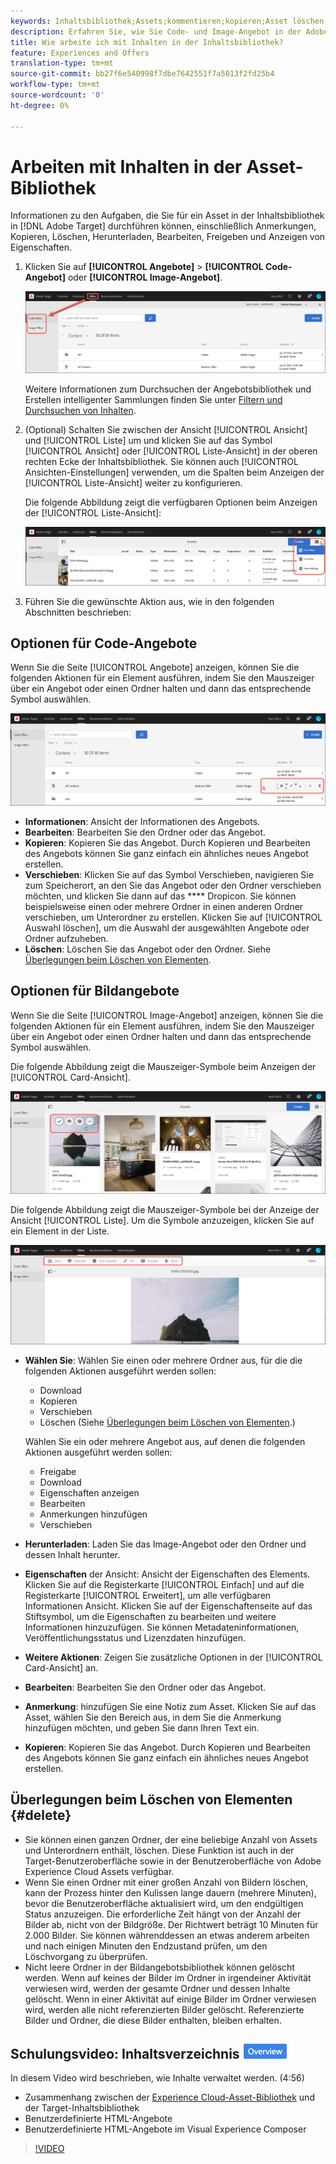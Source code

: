 ```yaml
---
keywords: Inhaltsbibliothek;Assets;kommentieren;kopieren;Asset löschen;Asset herunterladen;Inhalt bearbeiten;Karte freigeben;Inhaltseigenschaften anzeigen
description: Erfahren Sie, wie Sie Code- und Image-Angebot in der Adobe Target Angebots-Bibliothek verwalten. Erfahren Sie, wie Sie die Details eines Angebots Ansicht und Angebote bearbeiten, kopieren, verschieben oder löschen.
title: Wie arbeite ich mit Inhalten in der Inhaltsbibliothek?
feature: Experiences and Offers
translation-type: tm+mt
source-git-commit: bb27f6e540998f7dbe7642551f7a5013f2fd25b4
workflow-type: tm+mt
source-wordcount: '0'
ht-degree: 0%

---
```



# Arbeiten mit Inhalten in der Asset-Bibliothek

Informationen zu den Aufgaben, die Sie für ein Asset in der Inhaltsbibliothek in [!DNL Adobe Target] durchführen können, einschließlich Anmerkungen, Kopieren, Löschen, Herunterladen, Bearbeiten, Freigeben und Anzeigen von Eigenschaften.

1. Klicken Sie auf **[!UICONTROL Angebote]** > **[!UICONTROL Code-Angebot]** oder **[!UICONTROL Image-Angebot]**.

   ![Registerkarten &quot;Code-Angebote&quot;und &quot;Angebote&quot;](/help/c-experiences/c-manage-content/assets/offers-both.png)

   Weitere Informationen zum Durchsuchen der Angebotsbibliothek und Erstellen intelligenter Sammlungen finden Sie unter [Filtern und Durchsuchen von Inhalten](/help/c-experiences/c-manage-content/filter-and-search-content.md#concept_3B59B8F025BF4CEA82ECC5199D365276).

1. (Optional) Schalten Sie zwischen der Ansicht [!UICONTROL Ansicht] und [!UICONTROL Liste] um und klicken Sie auf das Symbol [!UICONTROL Ansicht] oder [!UICONTROL Liste-Ansicht] in der oberen rechten Ecke der Inhaltsbibliothek. Sie können auch [!UICONTROL Ansichten-Einstellungen] verwenden, um die Spalten beim Anzeigen der [!UICONTROL Liste-Ansicht] weiter zu konfigurieren.

   Die folgende Abbildung zeigt die verfügbaren Optionen beim Anzeigen der [!UICONTROL Liste-Ansicht]:

   ![Optionen für die Ansicht der Liste](/help/c-experiences/c-manage-content/assets/view-settings-options.png)

1. Führen Sie die gewünschte Aktion aus, wie in den folgenden Abschnitten beschrieben:

## Optionen für Code-Angebote

Wenn Sie die Seite [!UICONTROL Angebote] anzeigen, können Sie die folgenden Aktionen für ein Element ausführen, indem Sie den Mauszeiger über ein Angebot oder einen Ordner halten und dann das entsprechende Symbol auswählen.

![Mauszeiger-Symbole auf der Registerkarte &quot;Code-Angebot&quot;](/help/c-experiences/c-manage-content/assets/code-offers-hover-icons.png)

* **Informationen**: Ansicht der Informationen des Angebots.
* **Bearbeiten**: Bearbeiten Sie den Ordner oder das Angebot.
* **Kopieren**: Kopieren Sie das Angebot. Durch Kopieren und Bearbeiten des Angebots können Sie ganz einfach ein ähnliches neues Angebot erstellen.
* **Verschieben**: Klicken Sie auf das Symbol Verschieben, navigieren Sie zum Speicherort, an den Sie das Angebot oder den Ordner verschieben möchten, und klicken Sie dann auf das  **** Dropicon. Sie können beispielsweise einen oder mehrere Ordner in einen anderen Ordner verschieben, um Unterordner zu erstellen. Klicken Sie auf [!UICONTROL Auswahl löschen], um die Auswahl der ausgewählten Angebote oder Ordner aufzuheben.
* **Löschen**: Löschen Sie das Angebot oder den Ordner. Siehe [Überlegungen beim Löschen von Elementen](#delete).

## Optionen für Bildangebote

Wenn Sie die Seite [!UICONTROL Image-Angebot] anzeigen, können Sie die folgenden Aktionen für ein Element ausführen, indem Sie den Mauszeiger über ein Angebot oder einen Ordner halten und dann das entsprechende Symbol auswählen.

Die folgende Abbildung zeigt die Mauszeiger-Symbole beim Anzeigen der [!UICONTROL Card-Ansicht].

![Mauszeiger-Symbole auf der Registerkarte &quot;Angebote&quot;in der Ansicht &quot;Karte&quot;](/help/c-experiences/c-manage-content/assets/image-offers-hover-icons.png)

Die folgende Abbildung zeigt die Mauszeiger-Symbole bei der Anzeige der Ansicht [!UICONTROL Liste]. Um die Symbole anzuzeigen, klicken Sie auf ein Element in der Liste.

![Mauszeiger-Symbole auf der Registerkarte &quot;Angebote&quot;in der Ansicht &quot;Liste&quot;](/help/c-experiences/c-manage-content/assets/list-view-hover.png)

* **Wählen Sie**: Wählen Sie einen oder mehrere Ordner aus, für die die folgenden Aktionen ausgeführt werden sollen:

   * Download
   * Kopieren
   * Verschieben
   * Löschen (Siehe [Überlegungen beim Löschen von Elementen](#delete).)

   Wählen Sie ein oder mehrere Angebot aus, auf denen die folgenden Aktionen ausgeführt werden sollen:

   * Freigabe
   * Download 
   * Eigenschaften anzeigen
   * Bearbeiten 
   * Anmerkungen hinzufügen
   * Verschieben 


* **Herunterladen**: Laden Sie das Image-Angebot oder den Ordner und dessen Inhalt herunter.
* **Eigenschaften** der Ansicht: Ansicht der Eigenschaften des Elements. Klicken Sie auf die Registerkarte [!UICONTROL Einfach] und auf die Registerkarte [!UICONTROL Erweitert], um alle verfügbaren Informationen Ansicht. Klicken Sie auf der Eigenschaftenseite auf das Stiftsymbol, um die Eigenschaften zu bearbeiten und weitere Informationen hinzuzufügen. Sie können Metadateninformationen, Veröffentlichungsstatus und Lizenzdaten hinzufügen.
* **Weitere Aktionen**: Zeigen Sie zusätzliche Optionen in der  [!UICONTROL Card-Ansicht] an.
* **Bearbeiten**: Bearbeiten Sie den Ordner oder das Angebot.
* **Anmerkung**: hinzufügen Sie eine Notiz zum Asset. Klicken Sie auf das Asset, wählen Sie den Bereich aus, in dem Sie die Anmerkung hinzufügen möchten, und geben Sie dann Ihren Text ein.
* **Kopieren**: Kopieren Sie das Angebot. Durch Kopieren und Bearbeiten des Angebots können Sie ganz einfach ein ähnliches neues Angebot erstellen.

## Überlegungen beim Löschen von Elementen {#delete}

* Sie können einen ganzen Ordner, der eine beliebige Anzahl von Assets und Unterordnern enthält, löschen. Diese Funktion ist auch in der Target-Benutzeroberfläche sowie in der Benutzeroberfläche von Adobe Experience Cloud Assets verfügbar.
* Wenn Sie einen Ordner mit einer großen Anzahl von Bildern löschen, kann der Prozess hinter den Kulissen lange dauern (mehrere Minuten), bevor die Benutzeroberfläche aktualisiert wird, um den endgültigen Status anzuzeigen. Die erforderliche Zeit hängt von der Anzahl der Bilder ab, nicht von der Bildgröße. Der Richtwert beträgt 10 Minuten für 2.000 Bilder. Sie können währenddessen an etwas anderem arbeiten und nach einigen Minuten den Endzustand prüfen, um den Löschvorgang zu überprüfen.
* Nicht leere Ordner in der Bildangebotsbibliothek können gelöscht werden. Wenn auf keines der Bilder im Ordner in irgendeiner Aktivität verwiesen wird, werden der gesamte Ordner und dessen Inhalte gelöscht. Wenn in einer Aktivität auf einige Bilder im Ordner verwiesen wird, werden alle nicht referenzierten Bilder gelöscht. Referenzierte Bilder und Ordner, die diese Bilder enthalten, bleiben erhalten.

## Schulungsvideo: Inhaltsverzeichnis ![Kennzeichen ](/help/assets/overview.png)

In diesem Video wird beschrieben, wie Inhalte verwaltet werden. (4:56)

* Zusammenhang zwischen der [Experience Cloud-Asset-Bibliothek](https://experienceleague.adobe.com/docs/core-services/interface/assets/creative-cloud.html) und der Target-Inhaltsbibliothek
* Benutzerdefinierte HTML-Angebote
* Benutzerdefinierte HTML-Angebote im Visual Experience Composer

>[!VIDEO](https://video.tv.adobe.com/v/17387)